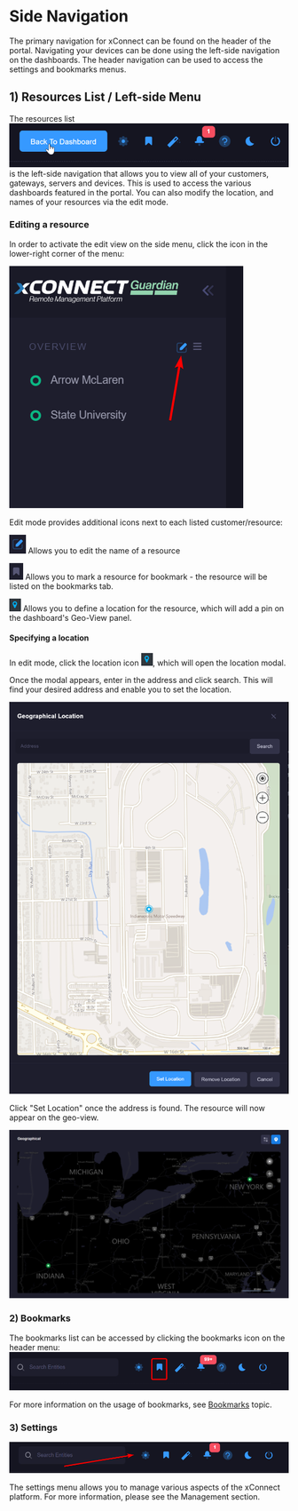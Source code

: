 # Side Navigation
The primary navigation for xConnect can be found on the header of the portal. Navigating your devices can be done using the left-side navigation on the dashboards. 
The header navigation can be used to access the settings and bookmarks menus.

## 1) Resources List / Left-side Menu
The resources list ![Side Navigation](images/menu_hometab.png "") is the left-side navigation that allows you to view all of your customers, gateways, servers and devices. 
This is used to access the various dashboards featured in the portal.
You can also modify the location, and names of your resources via the edit mode. 

### Editing a resource
 In order to activate the edit view on the side menu, click the icon in the lower-right corner of the menu: 
 
 ![Side Navigation](images/menu_editicon.png "")
 
 Edit mode provides additional icons next to each listed customer/resource: 
 
![Side Navigation](images/menu_edit_editname.png "") Allows you to edit the name of a resource
  
![Side Navigation](images/bookmark_icon.png "") Allows you to mark a resource for bookmark - the resource will be listed on the bookmarks tab. 
 
![Side Navigation](images/menu_location_pin.png "") Allows you to define a location for the resource, which will add a pin on the dashboard's Geo-View panel.

#### Specifying a location
In edit mode, click the location icon ![Side Navigation](images/menu_location_pin.png ""), which will open the location modal. 

Once the modal appears, enter in the address and click search. This will find your desired address and enable you to set the location.  

![Side Navigation](images/location_modal.png "")

Click "Set Location" once the address is found. The resource will now appear on the geo-view. 

![Side Navigation](images/geo-view-example.png "")

### 2) Bookmarks 
The bookmarks list can be accessed by clicking the bookmarks icon on the header menu: ![Side Navigation](images/menu_bookmarks_tab.png "")

For more information on the usage of bookmarks, see [Bookmarks](https://senecaxconnect.github.io/xconnect_docs/Usage_Bookmarks/) topic.

### 3) Settings
![Side Navigation](images/menu_settings_tab.png "")

The settings menu allows you to manage various aspects of the xConnect platform. For more information, please see the Management section.